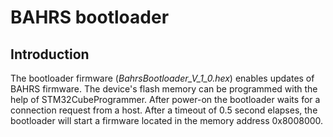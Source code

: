 # BAHRS bootloader
## Introduction

The bootloader firmware (*BahrsBootloader_V_1_0.hex*) enables updates of BAHRS firmware. The device's flash memory can be programmed with the help of STM32CubeProgrammer. After power-on the bootloader waits for a connection request from a host. After a timeout of 0.5 second elapses, the bootloader will start a firmware located in the memory address 0x8008000.
